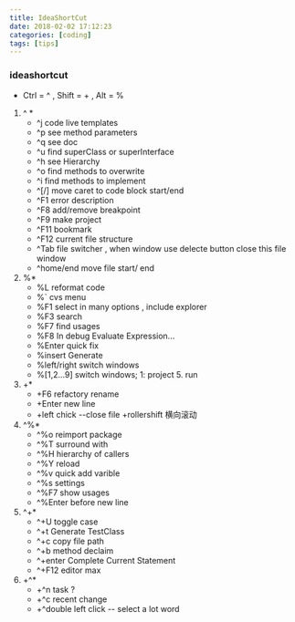 ```yaml
---
title: IdeaShortCut
date: 2018-02-02 17:12:23
categories: [coding]
tags: [tips]
---
```


### ideashortcut
* Ctrl = ^ , Shift = + , Alt = %
1. ^ \*
    * ^j code live templates
    * ^p see method parameters
    * ^q see doc
    * ^u find superClass or superInterface
    * ^h see Hierarchy
    * ^o find methods to overwrite
    * ^i find methods to implement
    * ^[/] move caret to code block start/end
    * ^F1 error description
    * ^F8 add/remove breakpoint
    * ^F9 make project
    * ^F11 bookmark
    * ^F12 current file structure
    * ^Tab file switcher , when window use delecte button close this file window
    * ^home/end  move file start/ end
2. %\*
    * %L reformat code
    * %\` cvs menu
    * %F1 select in many options , include explorer
    * %F3 search
    * %F7 find usages
    * %F8 In debug Evaluate Expression...
    * %Enter quick fix
    * %insert Generate
    * %left/right switch windows
    * %[1,2...9] switch windows; 1: project 5. run
3. +\*
    * +F6 refactory rename
    * +Enter new line
    * +left chick --close file
     +rollershift 横向滚动
4. ^%\*
    * ^%o reimport package
    * ^%T surround with
    * ^%H hierarchy of callers
    * ^%Y reload
    * ^%v quick add varible
    * ^%s settings
    * ^%F7 show usages
    * ^%Enter before new line
5. ^+\*
    * ^+U toggle case
    * ^+t Generate TestClass
    * ^+c copy file path
    * ^+b method declaim
    * ^+enter Complete Current Statement
    * ^+F12 editor max
6. +^\*
    * +^n task ?
    * +^c recent change
    * +^double left click -- select a lot word
